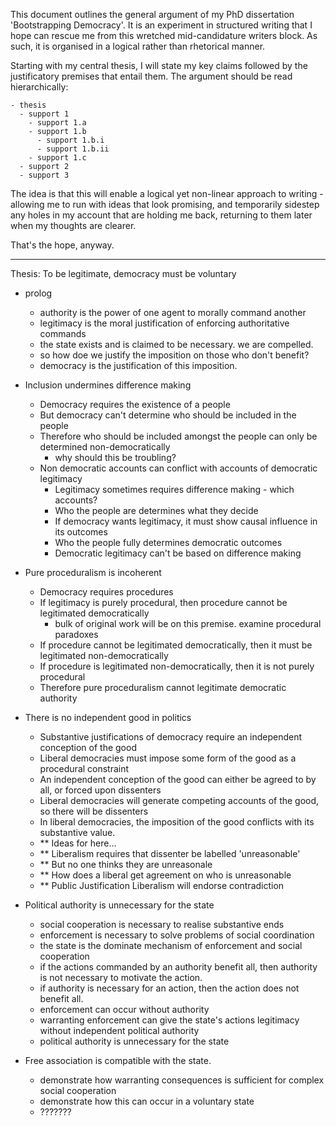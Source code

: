 This document outlines the general argument of my PhD dissertation 'Bootstrapping Democracy'.  It is an experiment in structured writing that I hope can rescue me from this wretched mid-candidature writers block.  As such, it is organised in a logical rather than rhetorical manner.  

Starting with my central thesis, I will state my key claims followed by the justificatory premises that entail them.  The argument should be read hierarchically:

    - thesis
      - support 1
        - support 1.a
        - support 1.b
          - support 1.b.i
          - support 1.b.ii
        - support 1.c
      - support 2
      - support 3

The idea is that this will enable a logical yet non-linear approach to writing - allowing me to run with ideas that look promising, and temporarily sidestep any holes in my account that are holding me back, returning to them later when my thoughts are clearer.

That's the hope, anyway.

------

Thesis: To be legitimate, democracy must be voluntary

- prolog 
  - authority is the power of one agent to morally command another
  - legitimacy is the moral justification of enforcing authoritative commands
  - the state exists and is claimed to be necessary. we are compelled.
  - so how doe we justify the imposition on those who don't benefit?
  - democracy is the justification of this imposition.

- Inclusion undermines difference making
  - Democracy requires the existence of a people
  - But democracy can't determine who should be included in the people
  - Therefore who should be included amongst the people can only be determined non-democratically
    - why should this be troubling?
  - Non democratic accounts can conflict with accounts of democratic legitimacy
    - Legitimacy sometimes requires difference making - which accounts?
    - Who the people are determines what they decide
    - If democracy wants legitimacy, it must show causal influence in its outcomes
    - Who the people fully determines democratic outcomes
    - Democratic legitimacy can't be based on difference making
  
- Pure proceduralism is incoherent
  - Democracy requires procedures
  - If legitimacy is purely procedural, then procedure cannot be legitimated democratically
    - bulk of original work will be on this premise. examine procedural paradoxes
  - If procedure cannot be legitimated democratically, then it must be legitimated non-democratically
  - If procedure is legitimated non-democratically, then it is not purely procedural
  - Therefore pure proceduralism cannot legitimate democratic authority

- There is no independent good in politics
  - Substantive justifications of democracy require an independent conception of the good
  - Liberal democracies must impose some form of the good as a procedural constraint
  - An independent conception of the good can either be agreed to by all, or forced upon dissenters
  - Liberal democracies will generate competing accounts of the good, so there will be dissenters
  - In liberal democracies, the imposition of the good conflicts with its substantive value.
  - ** Ideas for here...
  - ** Liberalism requires that dissenter be labelled 'unreasonable'
  - ** But no one thinks they are unreasonale
  - ** How does a liberal get agreement on who is unreasonable
  - ** Public Justification Liberalism will endorse contradiction
  
  
- Political authority is unnecessary for the state
  - social cooperation is necessary to realise substantive ends
  - enforcement is necessary to solve problems of social coordination
  - the state is the dominate mechanism of enforcement and social cooperation
  - if the actions commanded by an authority benefit all, then authority is not necessary to motivate the action.
  - if authority is necessary for an action, then the action does not benefit all.
  - enforcement can occur without authority
  - warranting enforcement can give the state's actions legitimacy without independent political authority
  - political authority is unnecessary for the state

- Free association is compatible with the state.
  - demonstrate how warranting consequences is sufficient for complex social cooperation
  - demonstrate how this can occur in a voluntary state
  - ???????